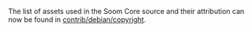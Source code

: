 The list of assets used in the Soom Core source and their attribution can now be found in [contrib/debian/copyright](../contrib/debian/copyright).
